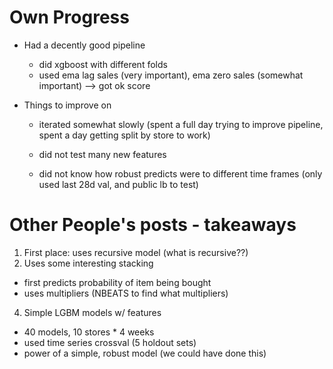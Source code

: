 # Own Progress
- Had a decently good pipeline
    - did xgboost with different folds
    - used ema lag sales (very important), ema zero sales (somewhat important) --> got ok score

- Things to improve on
    - iterated somewhat slowly (spent a full day trying to improve pipeline, spent a day getting split by store to work)
    - did not test many new features

    - did not know how robust predicts were to different time frames (only used last 28d val, and public lb to test)

# Other People's posts - takeaways
1. First place: uses recursive model (what is recursive??)
2. Uses some interesting stacking
- first predicts probability of item being bought
- uses multipliers (NBEATS to find what multipliers)

4. Simple LGBM models w/ features
- 40 models, 10 stores * 4 weeks
- used time series crossval (5 holdout sets)
- power of a simple, robust model (we could have done this)
